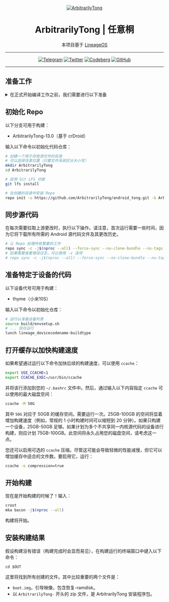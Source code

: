 <!-- The badge template is from https://ileriayo.github.io/markdown-badges/ -->
<div align = center>

[![ArbitrarilyTong](https://github.com/ArbitrarilyTong/.github/raw/main/github_banner_2.png)][website]

<h1>ArbitrarilyTong | 任意桐</h1>

本项目基于 [LineageOS][lineage]

---

[![Telegram](https://img.shields.io/badge/Telegram-2CA5E0?style=for-the-badge&logo=telegram&logoColor=white)][telegram]
[![Twitter](https://img.shields.io/badge/Twitter-%231DA1F2.svg?style=for-the-badge&logo=Twitter&logoColor=white)][twitter]
[![Codeberg](https://img.shields.io/badge/Codeberg-2185D0?style=for-the-badge&logo=Codeberg&logoColor=white)][codeberg]
[![GitHub](https://img.shields.io/badge/Devices-%23121011.svg?style=for-the-badge&logo=github&logoColor=white)][devices]

---
</div>

## 准备工作

<details>
<summary>在正式开始编译工作之前，我们需要进行以下准备</summary>

### 1. 安装依赖项

为了构建 crDroid，需要安装一些软件包。

对于 `Ubuntu`：

```sh
sudo apt install bc bison build-essential ccache curl flex g++-multilib gcc-multilib git git-lfs gnupg gperf imagemagick lib32ncurses5-dev lib32readline-dev lib32z1-dev liblz4-tool libncurses5 libncurses5-dev libsdl1.2-dev libssl-dev libwxgtk3.0-gtk3-dev libxml2 libxml2-utils lzop pngcrush rsync schedtool squashfs-tools xsltproc zip zlib1g-dev
```

对于 `ArchLinux`：

```sh
yay -S aosp-devel lineageos-devel
```

对于其他发行版，请自行查找相关软件包。

### 2. 获取 Repo

[Repo](http://source.android.com/source/developing.html) 是由 Google 提供的一个工具，可以简化在 Android 源代码环境中使用 [Git](http://git-scm.com/book) 的过程。

在所有发行版中，可以通过以下命令行获取 `repo`：

```bash
# 创建一个存放 Repo 的目录，并将其添加到路径中
mkdir ~/bin
PATH=~/bin:$PATH

# 下载 Repo
curl https://storage.googleapis.com/git-repo-downloads/repo > ~/bin/repo

# 给 Repo 添加可执行权限
chmod a+x ~/bin/repo
```

对于 `ArchLinux`，您也可以通过 `yay` 安装：

```sh
yay -S repo
```
</details>



## 初始化 Repo

以下分支可用于构建：

- ArbitrarilyTong-13.0（基于 crDroid）

输入以下命令以初始化代码仓库：

```bash
# 创建一个用于存放源文件的目录
# 可以选择任意位置（只要文件系统区分大小写）
mkdir ArbitrarilyTong
cd ArbitrarilyTong

# 启用 Git LFS 功能
git lfs install

# 在创建的目录中安装 Repo
repo init -u https://github.com/ArbitrarilyTong/android_tong.git -b ArbitrarilyTong-13.0 --git-lfs
```

## 同步源代码

在每次需要拉取上游更改时，执行以下操作。请注意，首次运行需要一些时间，因为它将下载所有所需的 Android 源代码文件及其更改历史。

```bash
# 让 Repo 处理所有繁重的工作
repo sync -c -j$(nproc --all) --force-sync --no-clone-bundle --no-tags
# 如果需要查看错误日志，可以使用 -v 选项
# repo sync -c -j$(nproc --all) --force-sync --no-clone-bundle --no-tags -v
```

## 准备特定于设备的代码

以下设备代号可用于构建：

- thyme（小米10S）

输入以下命令以初始化仓库：

```bash
# 运行以准备设备列表
source build/envsetup.sh
# ... 现在运行
lunch lineage_devicecodename-buildtype
```

## 打开缓存以加快构建速度

如果希望通过运行以下命令加快后续的构建速度，可以使用 `ccache`：

```sh
export USE_CCACHE=1
export CCACHE_EXEC=/usr/bin/ccache
```

并将该行添加到您的 `~/.bashrc` 文件中。然后，通过输入以下内容指定 `ccache` 可以使用的最大磁盘空间：

```sh
ccache -M 50G
```

其中 `50G` 对应于 50GB 的缓存空间。需要运行一次。25GB-100GB 的空间将显着增加构建速度（例如，常规的 1 小时构建时间可以缩短到 20 分钟）。如果只构建一个设备，25GB-50GB 足够。如果计划为多个不共享同一内核源代码的设备进行构建，则应计划 75GB-100GB。此空间将永久占用您的磁盘空间，请考虑这一点。

您还可以启用可选的 `ccache` 压缩。尽管这可能会导致轻微的性能减慢，但它可以增加缓存中适合的文件数。要启用它，运行：

```sh
ccache -o compression=true
```

## 开始构建

现在是开始构建的时候了！输入：

```sh
croot
mka bacon -j$(nproc --all)
```

构建将开始。

## 安装构建结果

假设构建没有错误（构建完成时会显而易见），在构建运行的终端窗口中键入以下命令：

```SH
cd $OUT
```

这里将找到所有创建的文件。其中比较重要的两个文件是：

- `boot.img`，引导映像，包含恢复-ramdisk。
- 以 `ArbitrarilyTong-` 开头的 zip 文件，是 ArbitrarilyTong 安装程序包。

<!-- reference infos -->
[lineage]: https://github.com/LineageOS
<!-- project infos -->
[website]: https://arbitrarilytong.win
[telegram]: https://t.me/ArbitrarilyTong
[twitter]: https://twitter.com/Ninni_kiri_jp
[codeberg]: https://codeberg.org/ArbitrarilyTong
[devices]: https://github.com/ArbitrarilyTong-Devices
[manifest]: https://github.com/ArbitrarilyTong/android